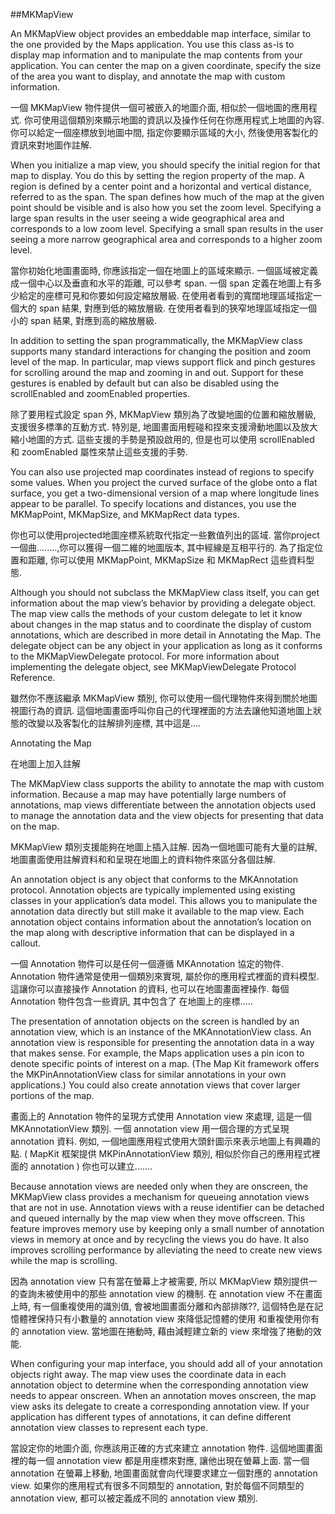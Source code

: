 
##MKMapView


An MKMapView object provides an embeddable map interface, similar to the one provided by the Maps application. You use this class as-is to display map information and to manipulate the map contents from your application. You can center the map on a given coordinate, specify the size of the area you want to display, and annotate the map with custom information.

一個 MKMapView 物件提供一個可被嵌入的地圖介面, 相似於一個地圖的應用程式. 你可使用這個類別來顯示地圖的資訊以及操作任何在你應用程式上地圖的內容. 你可以給定一個座標放到地圖中間, 指定你要顯示區域的大小, 然後使用客製化的資訊來對地圖作註解.


When you initialize a map view, you should specify the initial region for that map to display. You do this by setting the region property of the map. A region is defined by a center point and a horizontal and vertical distance, referred to as the span. The span defines how much of the map at the given point should be visible and is also how you set the zoom level. Specifying a large span results in the user seeing a wide geographical area and corresponds to a low zoom level. Specifying a small span results in the user seeing a more narrow geographical area and corresponds to a higher zoom level.

當你初始化地圖畫面時, 你應該指定一個在地圖上的區域來顯示. 一個區域被定義成一個中心以及垂直和水平的距離, 可以參考 span. 一個 span 定義在地圖上有多少給定的座標可見和你要如何設定縮放層級. 在使用者看到的寬闊地理區域指定一個大的 span 結果, 對應到低的縮放層級. 在使用者看到的狹窄地理區域指定一個小的 span 結果, 對應到高的縮放層級.



In addition to setting the span programmatically, the MKMapView class supports many standard interactions for changing the position and zoom level of the map. In particular, map views support flick and pinch gestures for scrolling around the map and zooming in and out. Support for these gestures is enabled by default but can also be disabled using the scrollEnabled and zoomEnabled properties.

除了要用程式設定 span 外, MKMapView 類別為了改變地圖的位置和縮放層級, 支援很多標準的互動方式. 特別是, 地圖畫面用輕碰和捏來支援滑動地圖以及放大縮小地圖的方式. 這些支援的手勢是預設啟用的, 但是也可以使用 scrollEnabled 和 zoomEnabled 屬性來禁止這些支援的手勢.


You can also use projected map coordinates instead of regions to specify some values. When you project the curved surface of the globe onto a flat surface, you get a two-dimensional version of a map where longitude lines appear to be parallel. To specify locations and distances, you use the MKMapPoint, MKMapSize, and MKMapRect data types.

你也可以使用projected地圖座標系統取代指定一些數值列出的區域. 當你project一個曲........,你可以獲得一個二維的地圖版本, 其中經線是互相平行的. 為了指定位置和距離, 你可以使用 MKMapPoint, MKMapSize 和 MKMapRect 這些資料型態.

Although you should not subclass the MKMapView class itself, you can get information about the map view’s behavior by providing a delegate object. The map view calls the methods of your custom delegate to let it know about changes in the map status and to coordinate the display of custom annotations, which are described in more detail in Annotating the Map. The delegate object can be any object in your application as long as it conforms to the MKMapViewDelegate protocol. For more information about implementing the delegate object, see MKMapViewDelegate Protocol Reference.


雖然你不應該繼承 MKMapView 類別, 你可以使用一個代理物件來得到關於地圖視圖行為的資訊. 這個地圖畫面呼叫你自己的代理裡面的方法去讓他知道地圖上狀態的改變以及客製化的註解排列座標, 其中這是....



Annotating the Map

在地圖上加入註解

The MKMapView class supports the ability to annotate the map with custom information. Because a map may have potentially large numbers of annotations, map views differentiate between the annotation objects used to manage the annotation data and the view objects for presenting that data on the map.

MKMapView 類別支援能夠在地圖上插入註解. 因為一個地圖可能有大量的註解, 地圖畫面使用註解資料和和呈現在地圖上的資料物件來區分各個註解.


An annotation object is any object that conforms to the MKAnnotation protocol. Annotation objects are typically implemented using existing classes in your application’s data model. This allows you to manipulate the annotation data directly but still make it available to the map view. Each annotation object contains information about the annotation’s location on the map along with descriptive information that can be displayed in a callout.

一個 Annotation 物件可以是任何一個遵循 MKAnnotation 協定的物件. Annotation 物件通常是使用一個類別來實現, 屬於你的應用程式裡面的資料模型. 這讓你可以直接操作 Annotation 的資料, 也可以在地圖畫面裡操作. 每個 Annotation 物件包含一些資訊, 其中包含了 在地圖上的座標.....



The presentation of annotation objects on the screen is handled by an annotation view, which is an instance of the MKAnnotationView class. An annotation view is responsible for presenting the annotation data in a way that makes sense. For example, the Maps application uses a pin icon to denote specific points of interest on a map. (The Map Kit framework offers the MKPinAnnotationView class for similar annotations in your own applications.) You could also create annotation views that cover larger portions of the map.

畫面上的 Annotation 物件的呈現方式使用 Annotation view 來處理, 這是一個 MKAnnotationView 類別. 一個 annotation view 用一個合理的方式呈現 annotation 資料. 例如, 一個地圖應用程式使用大頭針圖示來表示地圖上有興趣的點. ( MapKit 框架提供 MKPinAnnotationView 類別, 相似於你自己的應用程式裡面的 annotation ) 你也可以建立.......


Because annotation views are needed only when they are onscreen, the MKMapView class provides a mechanism for queueing annotation views that are not in use. Annotation views with a reuse identifier can be detached and queued internally by the map view when they move offscreen. This feature improves memory use by keeping only a small number of annotation views in memory at once and by recycling the views you do have. It also improves scrolling performance by alleviating the need to create new views while the map is scrolling.

因為 annotation view 只有當在螢幕上才被需要, 所以 MKMapView 類別提供一的查詢未被使用中的那些 annotation view 的機制. 在 annotation view 不在畫面上時, 有一個重複使用的識別值, 會被地圖畫面分離和內部排隊??, 這個特色是在記憶體裡保持只有小數量的 annotation view 來降低記憶體的使用 和重複使用你有的 annotation view. 當地圖在捲動時, 藉由減輕建立新的 view 來增強了捲動的效能.

When configuring your map interface, you should add all of your annotation objects right away. The map view uses the coordinate data in each annotation object to determine when the corresponding annotation view needs to appear onscreen. When an annotation moves onscreen, the map view asks its delegate to create a corresponding annotation view. If your application has different types of annotations, it can define different annotation view classes to represent each type.

當設定你的地圖介面, 你應該用正確的方式來建立 annotation 物件. 這個地圖畫面裡的每一個 annotation view 都是用座標來對應, 讓他出現在螢幕上面. 當一個 annotation 在螢幕上移動, 地圖畫面就會向代理要求建立一個對應的 annotation view. 如果你的應用程式有很多不同類型的 annotation, 對於每個不同類型的 annotation view,  都可以被定義成不同的 annotation view 類別.